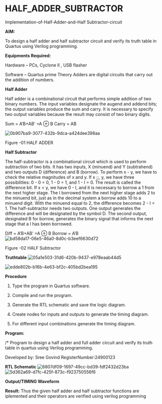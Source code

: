 # HALF_ADDER_SUBTRACTOR

Implementation-of-Half-Adder-and-Half Subtractor-circuit

**AIM:**

To design a half adder and half subtractor circuit and verify its truth table in Quartus using Verilog programming.

**Equipments Required:**

Hardware – PCs, Cyclone II , USB flasher 

Software – Quartus prime Theory Adders are digital circuits that carry out the addition of numbers.

**Half Adder**

Half adder is a combinational circuit that performs simple addition of two binary numbers. The input variables designate the augend and addend bits; the output variables produce the sum and carry. It is necessary to specify two output variables because the result may consist of two binary digits.

Sum = A’B+AB’ =A ⊕ B Carry = AB

![0b907ba9-3077-432b-9dca-a424dee398aa](https://github.com/user-attachments/assets/d1f193db-50d5-42ef-93ad-b96ac261489d)

Figure -01 HALF ADDER

**Half Subtractor**

The half-subtractor is a combinational circuit which is used to perform subtraction of two bits. It has two inputs, X (minuend) and Y (subtrahend) and two outputs D (difference) and B (borrow). To perform x - y, we have to check the relative magnitudes of x and y. If x ;;, y, we have three possibilities: 0 - 0 = 0, 1 - 0 = 1, and 1 - I = 0. The result is called the difference bit. If x < y, we have 0 - I, and it is necessary to borrow a 1 from the next higher stage. The I borrowed from the next higher stage adds 2 to the minuend bit, just as in the decimal system a borrow adds 10 to a minuend digit. With the minuend equal to 2, the difference becomes 2 - I = 1. The half-subtractor needs two outputs. One output generates the difference and will be designated by the symbol D. The second output, designated B for borrow, generates the binary signal that informs the next stage that a I has been borrowed. 

Diff = A’B+AB’ =A ⊕ B
Borrow = A’B
![bd58da17-06e5-46a0-8d0c-b3eef6630d72](https://github.com/user-attachments/assets/72addecf-3c36-4168-addb-f454e02965d6)


Figure -02 HALF Subtractor

**Truthtable**
![05a1e503-31d6-420b-9437-e978eaab44d5](https://github.com/user-attachments/assets/8639341d-d798-40c2-a3e1-651508c8d12a)

![edde802b-b16b-4e63-bf2c-405bd2bea195](https://github.com/user-attachments/assets/f1fc365d-e79f-4ce3-a78c-870de8d5ad6a)

**Procedure**

1.	Type the program in Quartus software.

2.	Compile and run the program.

3.	Generate the RTL schematic and save the logic diagram.

4.	Create nodes for inputs and outputs to generate the timing diagram.

5.	For different input combinations generate the timing diagram.


**Program:**

/* Program to design a half adder and full adder circuit and verify its truth table in quartus using Verilog programming.

Developed by: Sree Govind
RegisterNumber:24900123

**RTL Schematic**
![6807df09-1697-49cc-bd39-fdf2432d23ba](https://github.com/user-attachments/assets/c6f06ef8-b2eb-470e-9fc7-0889bba71209)
![5d362a69-d7fc-425f-873c-f923750556f6](https://github.com/user-attachments/assets/2727cda9-8119-42b3-b19b-8c28f498b120)

**Output/TIMING Waveform**

**Result:**
Thus the given half adder and half subtractor functions are iplemented and their operators are verified using verilog programming
